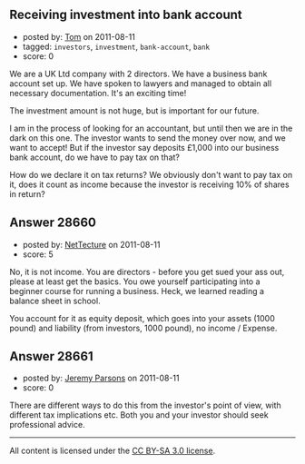 ## Receiving investment into bank account

- posted by: [Tom](https://stackexchange.com/users/-1/8177-tom) on 2011-08-11
- tagged: `investors`, `investment`, `bank-account`, `bank`
- score: 0

We are a UK Ltd company with 2 directors.  We have a business bank account set up.  We have spoken to lawyers and managed to obtain all necessary documentation.  It's an exciting time!

The investment amount is not huge, but is important for our future.

I am in the process of looking for an accountant, but until then we are in the dark on this one.  The investor wants to send the money over now, and we want to accept!  But if the investor say deposits £1,000 into our business bank account, do we have to pay tax on that?

How do we declare it on tax returns?  We obviously don't want to pay tax on it, does it count as income because the investor is receiving 10% of shares in return?


## Answer 28660

- posted by: [NetTecture](https://stackexchange.com/users/-1/3350-nettecture) on 2011-08-11
- score: 5

No, it is not income. You are directors - before you get sued your ass out, please at least get the basics. You owe yourself participating into a beginner course for running a business. Heck, we learned reading a balance sheet in school.

You account for it as equity deposit, which goes into your assets (1000 pound) and liability (from investors, 1000 pound), no income / Expense.


## Answer 28661

- posted by: [Jeremy Parsons](https://stackexchange.com/users/-1/4291-jeremy-parsons) on 2011-08-11
- score: 0

There are different ways to do this from the investor's point of view, with different tax implications etc. Both you and your investor should seek professional advice.



---

All content is licensed under the [CC BY-SA 3.0 license](https://creativecommons.org/licenses/by-sa/3.0/).
